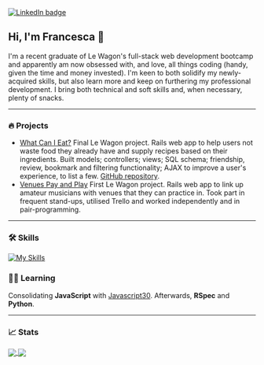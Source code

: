 <a href="https://www.linkedin.com/in/fsandford/">
  <img src="https://img.shields.io/badge/LinkedIn-65AEC9?logo=linkedin&logoColor=white&style=for-the-badge" alt="LinkedIn badge" />
</a>

## Hi, I'm Francesca 👋
I'm a recent graduate of Le Wagon's full-stack web development bootcamp and apparently am now obsessed with, and love, all things coding (handy, given the time and money invested). I'm keen to both solidify my newly-acquired skills, but also learn more and keep on furthering my professional development. I bring both technical and soft skills and, when necessary, plenty of snacks.

---

### :fire: Projects
- [What Can I Eat?](http://www.whatcanieat.world/) Final Le Wagon project. Rails web app to help users not waste food they already have and supply recipes based on their ingredients. Built models; controllers; views; SQL schema; friendship, review, bookmark and filtering functionality; AJAX to improve a user's experience, to list a few. [GitHub repository](https://github.com/alexagodzilla/what-can-i-eat).
- [Venues Pay and Play](https://github.com/alexagodzilla/venues-pay-and-play) First Le Wagon project. Rails web app to link up amateur musicians with venues that they can practice in. Took part in frequent stand-ups, utilised Trello and worked independently and in pair-programming.

---

### :hammer_and_wrench: Skills
[![My Skills](https://skillicons.dev/icons?i=rails,ruby,js,postgresql,html,css,bootstrap,sass,git,github,figma,heroku,vscode)](https://skillicons.dev)

### :woman_teacher:	Learning
<!-- [![My Skills](https://skillicons.dev/icons?i=py)](https://skillicons.dev) -->
Consolidating **JavaScript** with [Javascript30](https://javascript30.com/). Afterwards, **RSpec** and **Python**.

---

### :chart_with_upwards_trend:	Stats
<a href="https://github.com/fransan6/github-readme-stats">
  <img align="center" src="https://github-readme-stats.vercel.app/api/top-langs/?username=fransan6&hide_progress=true" />
</a>
<a href="https://github.com/fransan6/github-readme-stats">
  <img align="center" src="https://github-readme-stats.vercel.app/api?username=fransan6&hide=stars,issues&show_icons=true&theme=dracula" />
</a>

<!--
[![fransan6's GitHub stats](https://github-readme-stats.vercel.app/api?username=fransan6&hide=stars,issues&show_icons=true&theme=dracula)](https://github.com/fransan6/github-readme-stats)
[![Top Langs](https://github-readme-stats.vercel.app/api/top-langs/?username=fransan6&hide_progress=true)](https://github.com/fransan6/github-readme-stats)
-->


<!--
Here are some ideas to get you started:

- 🔭 I’m currently working on ...
- 🌱 I’m currently learning ...
- 👯 I’m looking to collaborate on ...
- 🤔 I’m looking for help with ...
- 💬 Ask me about ...
- 📫 How to reach me: ...
- 😄 Pronouns: ...
- ⚡ Fun fact: ...
-->

